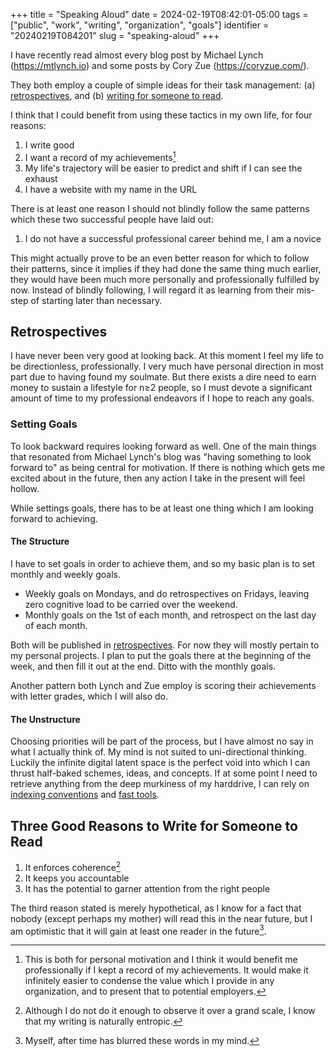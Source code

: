 +++
title      = "Speaking Aloud"
date       = 2024-02-19T08:42:01-05:00
tags       = ["public", "work", "writing", "organization", "goals"]
identifier = "20240219T084201"
slug       = "speaking-aloud"
+++

I have recently read almost every blog post by Michael Lynch (https://mtlynch.io) and some posts by Cory Zue (https://coryzue.com/).

They both employ a couple of simple ideas for their task management: (a) [retrospectives](https://mtlynch.io/status-updates-to-nobody/), and (b) [writing for someone to read](https://www.coryzue.com/writing/working-alone/#writing-publicly).

I think that I could benefit from using these tactics in my own life, for four reasons:

 1. I write good
 2. I want a record of my achievements[^1]
 3. My life's trajectory will be easier to predict and shift if I can see the exhaust
 4. I have a website with my name in the URL

There is at least one reason I should not blindly follow the same patterns which these two successful people have laid out:

 1. I do not have a successful professional career behind me, I am a novice

This might actually prove to be an even better reason for which to follow their patterns, since it implies if they had done the same thing much earlier, they would have been much more personally and professionally fulfilled by now. Instead of blindly following, I will regard it as learning from their mis-step of starting later than necessary.

## Retrospectives

I have never been very good at looking back. At this moment I feel my life to be directionless, professionally. I very much have personal direction in most part due to having found my soulmate. But there exists a dire need to earn money to sustain a lifestyle for n≥2 people, so I must devote a significant amount of time to my professional endeavors if I hope to reach any goals.

### Setting Goals

To look backward requires looking forward as well. One of the main things that resonated from Michael Lynch's blog was "having something to look forward to" as being central for motivation. If there is nothing which gets me excited about in the future, then any action I take in the present will feel hollow.

While settings goals, there has to be at least one thing which I am looking forward to achieving.

#### The Structure

I have to set goals in order to achieve them, and so my basic plan is to set monthly and weekly goals.

 - Weekly goals on Mondays, and do retrospectives on Fridays, leaving zero cognitive load to be carried over the weekend.
 - Monthly goals on the 1st of each month, and retrospect on the last day of each month.

Both will be published in [retrospectives](/retrospectives). For now they will mostly pertain to my personal projects. I plan to put the goals there at the beginning of the week, and then fill it out at the end. Ditto with the monthly goals.

Another pattern both Lynch and Zue employ is scoring their achievements with letter grades, which I will also do.

#### The Unstructure

Choosing priorities will be part of the process, but I have almost no say in what I actually think of. My mind is not suited to uni-directional thinking. Luckily the infinite digital latent space is the perfect void into which I can thrust half-baked schemes, ideas, and concepts. If at some point I need to retrieve anything from the deep murkiness of my harddrive, I can rely on [indexing conventions](https://protesilaos.com/emacs/denote) and [fast tools](https://github.com/minad/affe).

## Three Good Reasons to Write for Someone to Read

 1. It enforces coherence[^2]
 2. It keeps you accountable
 3. It has the potential to garner attention from the right people

The third reason stated is merely hypothetical, as I know for a fact that nobody (except perhaps my mother) will read this in the near future, but I am optimistic that it will gain at least one reader in the future[^3].

[//]: # (
If you have any questions or comments, post them on X:
{{/* {{< twitter user="LucianKnock" id="" >}} */}}
)

[^1]: This is both for personal motivation and I think it would benefit me professionally if I kept a record of my achievements. It would make it infinitely easier to condense the value which I provide in any organization, and to present that to potential employers.

[^2]: Although I do not do it enough to observe it over a grand scale, I know that my writing is naturally entropic.

[^3]: Myself, after time has blurred these words in my mind.
